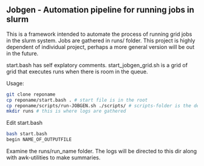 ## Jobgen - Automation pipeline for running jobs in slurm
This is a framework intended to automate the process of running grid jobs in the slurm system. 
Jobs are gathered in runs/ folder. This project is highly dependent of individual project, perhaps a more general version will be out in the future.

start.bash has self explatory comments. start_jobgen_grid.sh is a grid of grid that executes runs when there is room in the queue.

Usage:
```bash
git clone reponame
cp reponame/start.bash . # start file is in the root
cp reponame/scripts/run-JOBGEN.sh ./scripts/ # scripts-folder is the default place for scripts
mkdir runs # this is where logs are gathered
```
Edit start.bash
```bash
bash start.bash
begin NAME_OF_OUTPUTFILE
```
Examine the runs/run_name folder. The logs will be directed to this dir along with awk-utilities to make summaries.
